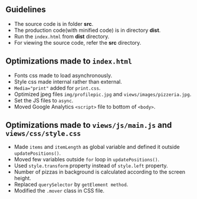 ## Guidelines 

- The source code is in folder **src**.
- The production code(with minified code) is in directory **dist**.
- Run the `index.html` from **dist** directory.
- For viewing the source code, refer the **src** directory.


## Optimizations made to `index.html`

- Fonts css made to load asynchronously.
- Style css made internal rather than external.
- `Media="print"` added for `print.css`.
- Optimized jpeg files `img/profilepic.jpg` and `views/images/pizzeria.jpg`.
- Set the JS files to `async`.
- Moved Google Analytics `<script>` file to bottom of `<body>`.

## Optimizations made to `views/js/main.js` and `views/css/style.css`

- Made `items` and `itemLength` as global variable and defined it outside `updatePositions()`.
- Moved few variables outside `for` loop in `updatePositions()`.
- Used `style.transform` property instead of `style.left` property.
- Number of pizzas in background is calculated according to the screen height.
- Replaced `querySelector` by `getElement method`.
- Modified the `.mover` class in CSS file.
